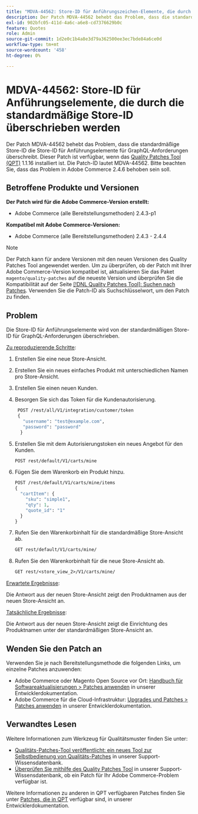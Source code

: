 ```yaml
---
title: "MDVA-44562: Store-ID für Anführungszeichen-Elemente, die durch die Standard-Store-ID überschrieben werden"
description: Der Patch MDVA-44562 behebt das Problem, dass die standardmäßige Store-ID die Store-ID für Anführungselemente für GraphQL-Anforderungen überschreibt. Dieser Patch ist verfügbar, wenn das [Quality Patches Tool (QPT)](/help/announcements/adobe-commerce-announcements/magento-quality-patches-released-new-tool-to-self-serve-quality-patches.md) 1.1.16 installiert ist. Die Patch-ID lautet MDVA-44562. Bitte beachten Sie, dass das Problem in Adobe Commerce 2.4.6 behoben sein soll.
exl-id: 902bfc05-411d-4a6c-a6e8-cd7376629b0c
feature: Quotes
role: Admin
source-git-commit: 1d2e0c1b4a8e3d79a362500ee3ec7bde84a6ce0d
workflow-type: tm+mt
source-wordcount: '458'
ht-degree: 0%

---
```


# MDVA-44562: Store-ID für Anführungselemente, die durch die standardmäßige Store-ID überschrieben werden

Der Patch MDVA-44562 behebt das Problem, dass die standardmäßige Store-ID die Store-ID für Anführungselemente für GraphQL-Anforderungen überschreibt. Dieser Patch ist verfügbar, wenn das [Quality Patches Tool (QPT)](/help/announcements/adobe-commerce-announcements/magento-quality-patches-released-new-tool-to-self-serve-quality-patches.md) 1.1.16 installiert ist. Die Patch-ID lautet MDVA-44562. Bitte beachten Sie, dass das Problem in Adobe Commerce 2.4.6 behoben sein soll.

## Betroffene Produkte und Versionen

**Der Patch wird für die Adobe Commerce-Version erstellt:**

* Adobe Commerce (alle Bereitstellungsmethoden) 2.4.3-p1

**Kompatibel mit Adobe Commerce-Versionen:**

* Adobe Commerce (alle Bereitstellungsmethoden) 2.4.3 - 2.4.4

>[!NOTE]
>
>Der Patch kann für andere Versionen mit den neuen Versionen des Quality Patches Tool angewendet werden. Um zu überprüfen, ob der Patch mit Ihrer Adobe Commerce-Version kompatibel ist, aktualisieren Sie das Paket `magento/quality-patches` auf die neueste Version und überprüfen Sie die Kompatibilität auf der Seite [[!DNL Quality Patches Tool]: Suchen nach Patches](https://devdocs.magento.com/quality-patches/tool.html#patch-grid). Verwenden Sie die Patch-ID als Suchschlüsselwort, um den Patch zu finden.

## Problem

Die Store-ID für Anführungselemente wird von der standardmäßigen Store-ID für GraphQL-Anforderungen überschrieben.

<u>Zu reproduzierende Schritte</u>:

1. Erstellen Sie eine neue Store-Ansicht.
1. Erstellen Sie ein neues einfaches Produkt mit unterschiedlichen Namen pro Store-Ansicht.
1. Erstellen Sie einen neuen Kunden.
1. Besorgen Sie sich das Token für die Kundenautorisierung.

   ```GraphQL
    POST /rest/all/V1/integration/customer/token
    {
      "username": "test@example.com",
      "password": "password"
     }
   ```

1. Erstellen Sie mit dem Autorisierungstoken ein neues Angebot für den Kunden.

   ```GraphQL
   POST rest/default/V1/carts/mine
   ```

1. Fügen Sie dem Warenkorb ein Produkt hinzu.

   ```GraphQL
   POST /rest/default/V1/carts/mine/items
   {
     "cartItem": {
       "sku": "simple1",
       "qty": 1,
       "quote_id": "1"
     }
   }
   ```

1. Rufen Sie den Warenkorbinhalt für die standardmäßige Store-Ansicht ab.

   ```GraphQL
   GET rest/default/V1/carts/mine/
   ```

1. Rufen Sie den Warenkorbinhalt für die neue Store-Ansicht ab.

   ```GraphQL
   GET rest/<store_view_2>/V1/carts/mine/
   ```

<u>Erwartete Ergebnisse</u>:

Die Antwort aus der neuen Store-Ansicht zeigt den Produktnamen aus der neuen Store-Ansicht an.

<u>Tatsächliche Ergebnisse</u>:

Die Antwort aus der neuen Store-Ansicht zeigt die Einrichtung des Produktnamen unter der standardmäßigen Store-Ansicht an.

## Wenden Sie den Patch an

Verwenden Sie je nach Bereitstellungsmethode die folgenden Links, um einzelne Patches anzuwenden:

* Adobe Commerce oder Magento Open Source vor Ort: [Handbuch für Softwareaktualisierungen > Patches anwenden](https://devdocs.magento.com/guides/v2.4/comp-mgr/patching/mqp.html) in unserer Entwicklerdokumentation.
* Adobe Commerce für die Cloud-Infrastruktur: [Upgrades und Patches > Patches anwenden](https://devdocs.magento.com/cloud/project/project-patch.html) in unserer Entwicklerdokumentation.

## Verwandtes Lesen

Weitere Informationen zum Werkzeug für Qualitätsmuster finden Sie unter:

* [Qualitäts-Patches-Tool veröffentlicht: ein neues Tool zur Selbstbedienung von Qualitäts-Patches](/help/announcements/adobe-commerce-announcements/magento-quality-patches-released-new-tool-to-self-serve-quality-patches.md) in unserer Support-Wissensdatenbank.
* [Überprüfen Sie mithilfe des Quality Patches Tool](/help/support-tools/patches-available-in-qpt-tool/check-patch-for-magento-issue-with-magento-quality-patches.md) in unserer Support-Wissensdatenbank, ob ein Patch für Ihr Adobe Commerce-Problem verfügbar ist.

Weitere Informationen zu anderen in QPT verfügbaren Patches finden Sie unter [Patches, die in QPT](https://devdocs.magento.com/quality-patches/tool.html#patch-grid) verfügbar sind, in unserer Entwicklerdokumentation.
